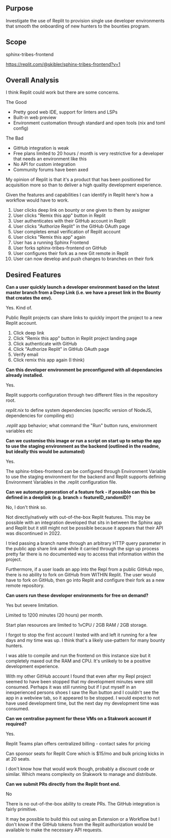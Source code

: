 ## Purpose

Investigate the use of Replit to provision single use developer environments that smooth the onboarding of new hunters to the bounties program.

## Scope

sphinx-tribes-frontend

https://replit.com/@skibler/sphinx-tribes-frontend?v=1

## Overall Analysis

I think Replit could work but there are some concerns.

The Good
* Pretty good web IDE, support for linters and LSPs
* Built-in web preview
* Environment customation through standard and open tools (nix and toml
  config)

The Bad
* GitHub integration is weak
* Free plans limited to 20 hours / month is very restrictive for a
  developer that needs an environment like this
* No API for custom integration
* Community forums have been axed

My opinion of Replit is that it's a product that has been positioned for
acquisition more so than to deliver a high quality development experience.

Given the features and capabilities I can identify in Replit here's how
a workflow would have to work.

1. User clicks deep link on bounty or one given to them by assigner
2. User clicks "Remix this app" button in Replit
3. User authenticates with their GitHub account in Replit
4. User clicks "Authorize Replit" in the GitHub OAuth page
5. User completes email verification of Replit account
6. User clicks "Remix this app" again
7. User has a running Sphinx Frontend
8. User forks sphinx-tribes-frontend on GitHub
9. User configures their fork as a new Git remote in Replit
10. User can now develop and push changes to branches on their fork

## Desired Features

__Can a user quickly launch a developer environment based on the latest master branch from a Deep Link (i.e. we have a preset link in the Bounty that creates the env).__

Yes. Kind of.

Public Replit projects can share links to quickly import the
project to a new Replit account.

1. Click deep link
2. Click "Remix this app" button in Replit project landing page
3. Click authenticate with GitHub
4. Click "Authorize Replit" in GitHub OAuth page
5. Verify email
6. Click remix this app again (I think)

__Can this developer environment be preconfigured with all dependancies already installed.__

Yes.

Replit supports configuration through two different files in the
repository root.

_replit.nix_ to define system dependencies (specific version of NodeJS,
dependencies for compiling etc)

_.replit_  app behavior; what command the "Run" button runs, environment variables etc

__Can we customise this image or run a script on start up to setup the app to use the staging environment as the backend (outlined in the readme, but ideally this would be automated)__

Yes.

The sphinx-tribes-frontend can be configured through Environment
Variable to use the staging environment for the backend and Replit
supports defining Environment Variables in the .replit configuration
file.

__Can we automate generation of a feature fork - if possible can this be defined in a deeplink (e.g. branch = featureID_randomID)?__

No, I don't think so.

Not directly/natively with out-of-the-box Replit features. This may be
possible with an integration developed that sits in between the Sphinx
app and Replit but it still might not be possible because it appears
that their API was discontinued in 2022.

I tried passing a branch name through an arbitrary HTTP query parameter
in the public app share link and while it carried through the sign up process
pretty far there is no documented way to access that information within
the project.

Furthermore, if a user loads an app into the Repl from a public GitHub
repo, there is no ability to fork on GitHub from WITHIN Replit. The user
would have to fork on GitHub, then go into Replit and configure their
fork as a new remote repository.

__Can users run these developer environments for free on demand?__

Yes but severe limitation.

Limited to 1200 minutes (20 hours) per month.

Start plan resources are limited to 1vCPU / 2GB RAM / 2GB storage.

I forgot to stop the first account I tested with and left it running for
a few days and my time was up. I think that's a likely use-pattern for many
bounty hunters.

I was able to compile and run the frontend on this instance size but it
completely maxed out the RAM and CPU. It's unlikely to be a positive
development experience.

With my other GitHub account I found that even after my Repl project
seemed to have been stopped that my development minutes were still consumed.
Perhaps it was still running but if I put myself in an inexperienced
persons shoes I saw the Run button and I couldn't see the app in a webview
tab, so it appeared to be stopped. I would expect to not have used development
time, but the next day my development time was consumed.

__Can we centralise payment for these VMs on a Stakwork account if required?__

Yes.

Replit Teams plan offers centralized billing - contact sales for pricing

Can sponsor seats for Replit Core which is $15/mo and bulk pricing kicks
in at 20 seats.

I don't know how that would work though, probably a discount code or
similar. Which means complexity on Stakwork to manage and distribute.

__Can we submit PRs directly from the Replit front end.__

No

There is no out-of-the-box ability to create PRs. The GitHub integration
is fairly primitive.

It may be possible to build this out using an Extension or a Workflow
but I don't know if the GitHub tokens from the Replit authorization
would be available to make the necessary API requests.
